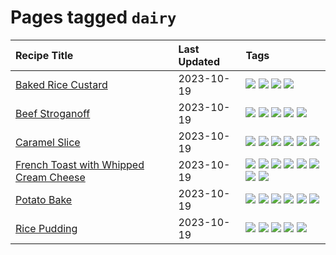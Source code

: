 # Pages tagged `dairy`

|Recipe Title|Last Updated|Tags
|:---|:---|:---|
|[Baked Rice Custard](../recipes/bakedricecustard.md)|2023-10-19|[![](https://img.shields.io/badge/tag-baked-28ab17)](../tags/baked.md) [![](https://img.shields.io/badge/tag-dairy-e2596)](../tags/dairy.md) [![](https://img.shields.io/badge/tag-dessert-8f457a)](../tags/dessert.md) [![](https://img.shields.io/badge/tag-rice-f6b493)](../tags/rice.md)|
|[Beef Stroganoff](../recipes/beefstroganoff.md)|2023-10-19|[![](https://img.shields.io/badge/tag-beef-af803c)](../tags/beef.md) [![](https://img.shields.io/badge/tag-dairy-e2596)](../tags/dairy.md) [![](https://img.shields.io/badge/tag-dinner-f1d19f)](../tags/dinner.md) [![](https://img.shields.io/badge/tag-russian-b6c680)](../tags/russian.md) [![](https://img.shields.io/badge/tag-stovetop-4e6ea)](../tags/stovetop.md)|
|[Caramel Slice](../recipes/caramelslice.md)|2023-10-19|[![](https://img.shields.io/badge/tag-amazing-659a8f)](../tags/amazing.md) [![](https://img.shields.io/badge/tag-baked-28ab17)](../tags/baked.md) [![](https://img.shields.io/badge/tag-chocolate-8344b1)](../tags/chocolate.md) [![](https://img.shields.io/badge/tag-dairy-e2596)](../tags/dairy.md) [![](https://img.shields.io/badge/tag-dessert-8f457a)](../tags/dessert.md) [![](https://img.shields.io/badge/tag-long_prep_time-eadebe)](../tags/long_prep_time.md)|
|[French Toast with Whipped Cream Cheese](../recipes/frenchtoastwhippedcreamcheese.md)|2023-10-19|[![](https://img.shields.io/badge/tag-amazing-659a8f)](../tags/amazing.md) [![](https://img.shields.io/badge/tag-breakfast-062ab)](../tags/breakfast.md) [![](https://img.shields.io/badge/tag-dairy-e2596)](../tags/dairy.md) [![](https://img.shields.io/badge/tag-dessert-8f457a)](../tags/dessert.md) [![](https://img.shields.io/badge/tag-fried-13fda6)](../tags/fried.md) [![](https://img.shields.io/badge/tag-large_quantity-5d33f3)](../tags/large_quantity.md) [![](https://img.shields.io/badge/tag-messy-cb29b)](../tags/messy.md) [![](https://img.shields.io/badge/tag-mine-8ce73b)](../tags/mine.md)|
|[Potato Bake](../recipes/potatobake.md)|2023-10-19|[![](https://img.shields.io/badge/tag-baked-28ab17)](../tags/baked.md) [![](https://img.shields.io/badge/tag-cheesey-d4602a)](../tags/cheesey.md) [![](https://img.shields.io/badge/tag-dairy-e2596)](../tags/dairy.md) [![](https://img.shields.io/badge/tag-potato-3a4f8e)](../tags/potato.md) [![](https://img.shields.io/badge/tag-savoury-91514)](../tags/savoury.md) [![](https://img.shields.io/badge/tag-sides-d5a11)](../tags/sides.md)|
|[Rice Pudding](../recipes/ricepudding.md)|2023-10-19|[![](https://img.shields.io/badge/tag-dairy-e2596)](../tags/dairy.md) [![](https://img.shields.io/badge/tag-dessert-8f457a)](../tags/dessert.md) [![](https://img.shields.io/badge/tag-easy-b7439e)](../tags/easy.md) [![](https://img.shields.io/badge/tag-rice-f6b493)](../tags/rice.md) [![](https://img.shields.io/badge/tag-rice_cooker-c6d429)](../tags/rice_cooker.md)|